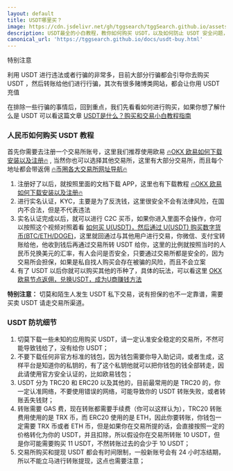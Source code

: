 ```yaml
---
layout: default
title: USDT哪里买？
image: https://cdn.jsdelivr.net/gh/tggsearch/tggSearch.github.io/assets/img/usdt-1.webp
description: USDT最全的小白教程，教你如何购买 USDT，以及如何防止 USDT 安全问题，避免小白被坑、被骗的钱财损失。
canonical_url: 'https://tggsearch.github.io/docs/usdt-buy.html'
---
```

特别注意

<p class="red-text-word">
利用 USDT 进行违法或者行骗的非常多，目前大部分行骗都会引导你去购买 USDT ，然后转账给他们进行行骗，其次有很多赌博类网站，都会让你用 USDT 充值
</p>

在排除一些行骗的事情后，回到重点，我们先看看如何进行购买，如果你想了解什么是 USDT 可以看这篇文章 [USDT是什么？购买和交易小白教程指南](./usdt.html)

### 人民币如何购买 USDT 教程

首先你需要去注册一个交易所账号，这里我们推荐使用欧易 [🔥OKX 欧易如何下载安装以及注册🔥](./okx-install.html) , 当然你也可以选择其他交易所，这里有大部分交易所，而且每个地址都会带返佣  [🔥币圈各大交易所网址导航🔥](./coins-index.html)

1. 注册好了以后，就按照里面的文档下载 APP，这里也有下载教程 [🔥OKX 欧易如何下载安装以及注册🔥](./okx-install.html) 
2. 进行实名认证，KYC，主要是为了反洗钱，这里很安全不会有法律风险，在国内不合法，但是不代表违法
3. 实名认证完成以后，就可以进行 C2C 买币，如果你进入里面不会操作，你可以按照这个视频对照着看 [如何买 U(USDT)，然后通过 U(USDT) 购买数字货币(BTC/ETH/DOGE)](./302.html?target=https://youtu.be/Y2A1SBRD5RM)，这里就回通过与其他用户进行交易，你微信、支付宝转账给他，他收到钱后再通过交易所转 USDT 给你，这里的比例就按照当时的人民币兑换美元的汇率，有人会问是否安全，只要通过交易所都是安全的，因为交易所会担保，如果是私自找人购买会存在被骗的风险，而且不会立案
4. 有了 USDT 以后你就可以购买其他的币种了，具体的玩法，可以看这里 [OKX 欧易节点返佣，兑换USDT，成为U商赚钱方法](./okx-buy-coins.html)

**特别注意：** 切莫和陌生人发生 USDT 私下交易，说有担保的也不一定靠谱，需要买卖 USDT 请走交易所渠道。

### USDT 防坑细节

1. 切莫下载一些未知的应用购买 USDT，请一定认准安全稳定的交易所，不然可能导致钱给了，没有给你 USDT；
2. 不要下载任何非官方标准的钱包，因为钱包需要你导入助记词，或者生成，这样平台是知道你的私钥的，有了这个私钥他就可以把你钱包的钱全部转走，因此请使用官方安全认证的，比如欧易钱包；
3. USDT 分为 TRC20 和 ERC20 以及其他的，目前最常用的是 TRC20 的，你一定认准网络，不要使用错误的网络，可能导致你的 USDT 转账失败，或者转账丢失钱财；
4. 转账需要 GAS 费，现在转账都需要手续费（你可以这样认为），TRC20 转账费用使用的是 TRX 币，而 ERC20 使用的是 ETH，因此你要转账，你钱包一定需要 TRX 币或者 ETH 币，但是如果你在交易所提的话，会直接按照一定的价格转化为你的 USDT，并且扣除，所以假设你在交易所转账 10 USDT，但是你可能需要购买 11 USDT，不然转账过去的会少于 10 USDT；
5. 交易所购买和提现 USDT 都会有时间限制，一般新账号会有 24 小时冻结期，所以不能立马进行转账提现，这点也需要注意；